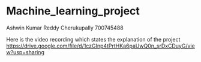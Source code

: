 # Machine_learning_project

Ashwin Kumar Reddy Cherukupally
700745488

Here is the video recording which states the explanation of the project
https://drive.google.com/file/d/1czGInp4tPrtHKa6paUwQ0n_srDxCDuyG/view?usp=sharing
